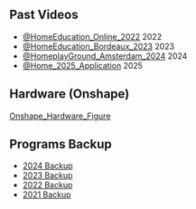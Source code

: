 ## Past Videos
- [@HomeEducation_Online_2022](https://www.youtube.com/watch?v=tK7TF3G7lC0) 2022
- [@HomeEducation_Bordeaux_2023](https://www.youtube.com/watch?v=4Th0m2qgdV8) 2023
- [@HomeplayGround_Amsterdam_2024](https://www.youtube.com/watch?v=Nmh8wPFEZXI) 2024
- [@Home_2025_Application](https://www.youtube.com/watch?v=_Ps4fazo420) 2025

## Hardware (Onshape)
[Onshape_Hardware_Figure](https://cad.onshape.com/documents/981830f06b164c94e0ce09b8/w/cd0071c26e9b66d8b1660df4/e/148843c15fd7770d3d9fe2e9?renderMode=0&uiState=67431fb67604af2cef017aa6)

## Programs Backup
- [2024 Backup](https://github.com/RaysonNB/Program_back_up_2024)
- [2023 Backup](https://github.com/RaysonNB/Program_back_up_2023)
- [2022 Backup](https://github.com/RaysonNB/Program_back_up_2022)
- [2021 Backup](https://github.com/RaysonNB/Program_back_up_2021)
